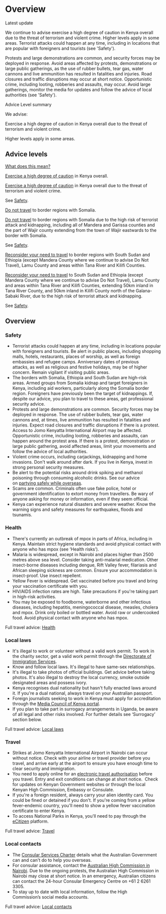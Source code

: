 # Overview

Latest update

We continue to advise exercise a high degree of caution in Kenya overall due to the threat of terrorism and violent crime. Higher levels apply in some areas. Terrorist attacks could happen at any time, including in locations that are popular with foreigners and tourists (see 'Safety').   
  
Protests and large demonstrations are common, and security forces may be deployed in response. Avoid areas affected by protests, demonstrations or large public gatherings, as the use of rubber bullets, tear gas, water cannons and live ammunition has resulted in fatalities and injuries. Road closures and traffic disruptions may occur at short notice. Opportunistic crime, including looting, robberies and assaults, may occur. Avoid large gatherings, monitor the media for updates and follow the advice of local authorities (see 'Safety').

Advice Level summary

We advise:

Exercise a high degree of caution in Kenya overall due to the threat of terrorism and violent crime.  
  
Higher levels apply in some areas.

## Advice levels

[What does this mean?](/before-you-go/travel-advice-explained/)

[Exercise a high degree of caution](https://www.smartraveller.gov.au/consular-services/travel-advice-explained#level2) in Kenya overall.

[Exercise a high degree of caution](https://www.smartraveller.gov.au/consular-services/travel-advice-explained#level2) in Kenya overall due to the threat of terrorism and violent crime.

See [Safety](#safety).

[Do not travel](https://www.smartraveller.gov.au/consular-services/travel-advice-explained#level4) to border regions with Somalia.

[Do not travel](https://www.smartraveller.gov.au/consular-services/travel-advice-explained#level4) to border regions with Somalia due to the high risk of terrorist attack and kidnapping, including all of Mandera and Garissa counties and the part of Wajir county extending from the town of Wajir eastwards to the border with Somalia.

See [Safety](#safety).

[Reconsider your need to travel](https://www.smartraveller.gov.au/consular-services/travel-advice-explained#level3) to border regions with South Sudan and Ethiopia (except Mandera County where we continue to advise Do Not Travel), Lamu County and areas within Tana River and Kilifi Counties.

[Reconsider your need to travel](https://www.smartraveller.gov.au/consular-services/travel-advice-explained#level3) to South Sudan and Ethiopia (except Mandera County where we continue to advise Do Not Travel), Lamu County and areas within Tana River and Kilifi Counties, extending 50km inland in Tana River County, and 50km inland in Kilifi County north of the Galana-Sabaki River, due to the high risk of terrorist attack and kidnapping.

See [Safety](#safety).

## Overview

### Safety

* Terrorist attacks could happen at any time, including in locations popular with foreigners and tourists. Be alert in public places, including shopping malls, hotels, restaurants, places of worship, as well as foreign embassies and refugee camps. Anniversary dates of previous attacks, as well as religious and festive holidays, may be of higher concern. Remain vigilant if visiting public areas.
* The borders with Somalia, Ethiopia and South Sudan are high-risk areas. Armed groups from Somalia kidnap and target foreigners in Kenya, including aid workers, particularly along the Somalia border region. Foreigners have previously been the target of kidnappings. If, despite our advice, you plan to travel to these areas, get professional security advice.
* Protests and large demonstrations are common. Security forces may be deployed in response. The use of rubber bullets, tear gas, water cannons and, at times, live ammunition has resulted in fatalities and injuries. Expect road closures and traffic disruptions if there is a protest. Access to Jomo Kenyatta International Airport may be affected. Opportunistic crime, including looting, robberies and assaults, can happen around the protest area. If there is a protest, demonstration or large public gathering, avoid affected areas, limit your movements and follow the advice of local authorities.
* Violent crime occurs, including carjackings, kidnapping and home invasions. Don't walk around after dark. If you live in Kenya, invest in strong personal security measures.
* Be alert to the potential risks around drink spiking and methanol poisoning through consuming alcoholic drinks. See our advice on [partying safely while overseas](/before-you-go/safety/partying "Partying safely").
* Scams are common. Criminals often use fake police, hotel or government identification to extort money from travellers. Be wary of anyone asking for money or information, even if they seem official.
* Kenya can experience natural disasters and severe weather. Know the warning signs and safety measures for earthquakes, floods and tsunamis.

### Health

* There's currently an outbreak of mpox in parts of Africa, including in Kenya. Maintain strict hygiene standards and avoid physical contact with anyone who has mpox (see ‘Health risks’).
* Malaria is widespread, except in Nairobi and places higher than 2500 metres above sea level. Consider taking anti-malarial medication. Other insect-borne diseases including dengue, Rift Valley fever, filariasis and African sleeping sickness are common. Ensure your accommodation is insect-proof. Use insect repellent.
* Yellow Fever is widespread. Get vaccinated before you travel and bring your vaccination certificate with you.
* HIV/AIDS infection rates are high. Take precautions if you're taking part in high-risk activities.
* You may be exposed to foodborne, waterborne and other infectious diseases, including hepatitis, meningococcal disease, measles, cholera and mpox. Drink only boiled or bottled water. Avoid raw or undercooked food. Avoid physical contact with anyone who has mpox.

Full travel advice: [Health](#health)

### Local laws

* It's illegal to work or volunteer without a valid work permit. To work in the charity sector, get a valid work permit through the [Directorate of Immigration Services](https://immigration.go.ke/work-permits-and-passes/).
* Know and follow local laws. It's illegal to have same-sex relationships.
* It's illegal to take photos of official buildings. Get advice before taking photos. It's also illegal to destroy the local currency, smoke outside designated areas and possess ivory.
* Kenya recognises dual nationality but hasn't fully enacted laws around it. If you're a dual national, always travel on your Australian passport.
* Foreign journalists seeking to work in Kenya must apply for accreditation through the [Media Council of Kenya portal](https://mediacouncil.or.ke/).
* If you plan to take part in surrogacy arrangements in Uganda, be aware of all legal and other risks involved. For further details see ‘Surrogacy’ section below.

Full travel advice: [Local laws](#local-laws)

### Travel

* Strikes at Jomo Kenyatta International Airport in Nairobi can occur without notice. Check with your airline or travel provider before you travel, and arrive early at the airport to ensure you have enough time to clear security and immigration.
* You need to apply online for an [electronic travel authorisation](https://www.etakenya.go.ke/en) before you travel. Entry and exit conditions can change at short notice.  Check for updates on Kenyan Government websites or through the local Kenyan High Commission, Embassy or Consulate.
* If you're a foreign resident, always carry your alien identity card. You could be fined or detained if you don't. If you're coming from a yellow fever-endemic country, you'll need to show a yellow fever vaccination certificate to enter Kenya.
* To access National Parks in Kenya, you'll need to pay through the [eCitizen](https://kws.ecitizen.go.ke/) platform.

Full travel advice: [Travel](#travel)

### Local contacts

* The [Consular Services Charter](/consular-services/consular-services-charter "Consular Services Charter") details what the Australian Government can and can't do to help you overseas.
* For consular assistance, contact the [Australian High Commission in Nairobi](https://kenya.highcommission.gov.au/). Due to the ongoing protests, the Australian High Commission in Nairobi may close at short notice. In an emergency, Australian citizens can contact the 24-hour Consular Emergency Centre on +61 2 6261 3305.
* To stay up to date with local information, follow the High Commission’s social media accounts.

Full travel advice: [Local contacts](#local-contacts)
